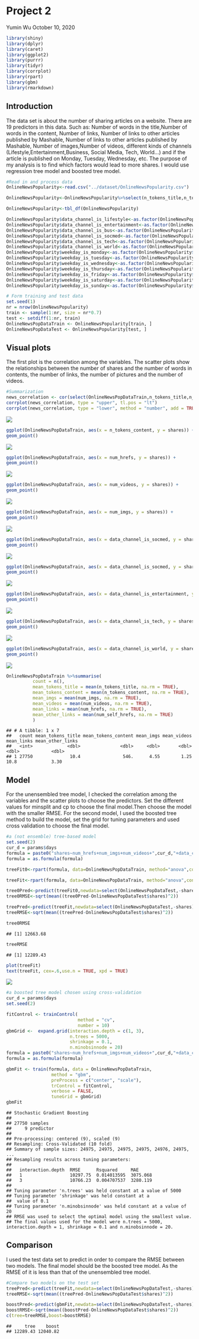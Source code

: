 Project 2
================
Yumin Wu
October 10, 2020

``` r
library(shiny)
library(dplyr)
library(caret)
library(ggplot2)
library(purrr)
library(tidyr)
library(corrplot)
library(rpart)
library(gbm)
library(rmarkdown)
```

Introduction
------------

The data set is about the number of sharing articles on a website. There are 19 predictors in this data. Such as: Number of words in the title,Number of words in the content, Number of links, Number of links to other articles published by Mashable, Number of links to other articles published by Mashable, Number of images,Number of videos, different kinds of channels (Lifestyle,Entertainment,Business, Social Media, Tech, World...) and if the article is published on Monday, Tuesday, Wednesday, etc. The purpose of my analysis is to find which factors would lead to more shares. I would use regression tree model and boosted tree model.

``` r
#Read in and process data
OnlineNewsPopularity<-read.csv("../dataset/OnlineNewsPopularity.csv")

OnlineNewsPopularity<-OnlineNewsPopularity%>%select(n_tokens_title,n_tokens_content,num_hrefs,num_self_hrefs,num_imgs,num_videos,data_channel_is_lifestyle,data_channel_is_entertainment,data_channel_is_bus,data_channel_is_socmed,data_channel_is_tech,data_channel_is_world,weekday_is_monday,weekday_is_tuesday,weekday_is_wednesday,weekday_is_thursday,weekday_is_friday,weekday_is_saturday,weekday_is_sunday,shares)

OnlineNewsPopularity<-tbl_df(OnlineNewsPopularity)

OnlineNewsPopularity$data_channel_is_lifestyle<-as.factor(OnlineNewsPopularity$data_channel_is_lifestyle)
OnlineNewsPopularity$data_channel_is_entertainment<-as.factor(OnlineNewsPopularity$data_channel_is_entertainment)
OnlineNewsPopularity$data_channel_is_bus<-as.factor(OnlineNewsPopularity$data_channel_is_bus)
OnlineNewsPopularity$data_channel_is_socmed<-as.factor(OnlineNewsPopularity$data_channel_is_socmed)
OnlineNewsPopularity$data_channel_is_tech<-as.factor(OnlineNewsPopularity$data_channel_is_tech)
OnlineNewsPopularity$data_channel_is_world<-as.factor(OnlineNewsPopularity$data_channel_is_world)
OnlineNewsPopularity$weekday_is_monday<-as.factor(OnlineNewsPopularity$weekday_is_monday)
OnlineNewsPopularity$weekday_is_tuesday<-as.factor(OnlineNewsPopularity$weekday_is_tuesday)
OnlineNewsPopularity$weekday_is_wednesday<-as.factor(OnlineNewsPopularity$weekday_is_wednesday)
OnlineNewsPopularity$weekday_is_thursday<-as.factor(OnlineNewsPopularity$weekday_is_thursday)
OnlineNewsPopularity$weekday_is_friday<-as.factor(OnlineNewsPopularity$weekday_is_friday)
OnlineNewsPopularity$weekday_is_saturday<-as.factor(OnlineNewsPopularity$weekday_is_saturday)
OnlineNewsPopularity$weekday_is_sunday<-as.factor(OnlineNewsPopularity$weekday_is_sunday)
```

``` r
# Form training and test data
set.seed(1)
nr = nrow(OnlineNewsPopularity)
train <- sample(1:nr, size = nr*0.7)
test <- setdiff(1:nr, train)
OnlineNewsPopDataTrain <- OnlineNewsPopularity[train, ]
OnlineNewsPopDataTest <- OnlineNewsPopularity[test, ]
```

Visual plots
------------

The first plot is the correlation among the variables. The scatter plots show the relationships between the number of shares and the number of words in contents, the number of links, the number of pictures and the number of videos.

``` r
#Summarization
news_correlation <- cor(select(OnlineNewsPopDataTrain,n_tokens_title,n_tokens_content,num_hrefs, num_self_hrefs,num_imgs,num_videos,shares))
corrplot(news_correlation, type = "upper", tl.pos = "lt")
corrplot(news_correlation, type = "lower", method = "number", add = TRUE, tl.pos = "n")
```

![](day_weekday_is_saturday_files/figure-markdown_github/unnamed-chunk-4-1.png)

``` r
ggplot(OnlineNewsPopDataTrain, aes(x = n_tokens_content, y = shares)) +
geom_point() 
```

![](day_weekday_is_saturday_files/figure-markdown_github/unnamed-chunk-4-2.png)

``` r
ggplot(OnlineNewsPopDataTrain, aes(x = num_hrefs, y = shares)) +
geom_point() 
```

![](day_weekday_is_saturday_files/figure-markdown_github/unnamed-chunk-4-3.png)

``` r
ggplot(OnlineNewsPopDataTrain, aes(x = num_videos, y = shares)) +
geom_point() 
```

![](day_weekday_is_saturday_files/figure-markdown_github/unnamed-chunk-4-4.png)

``` r
ggplot(OnlineNewsPopDataTrain, aes(x = num_imgs, y = shares)) +
geom_point()
```

![](day_weekday_is_saturday_files/figure-markdown_github/unnamed-chunk-4-5.png)

``` r
ggplot(OnlineNewsPopDataTrain, aes(x = data_channel_is_socmed, y = shares)) +
geom_point() 
```

![](day_weekday_is_saturday_files/figure-markdown_github/unnamed-chunk-4-6.png)

``` r
ggplot(OnlineNewsPopDataTrain, aes(x = data_channel_is_socmed, y = shares)) +
geom_point() 
```

![](day_weekday_is_saturday_files/figure-markdown_github/unnamed-chunk-4-7.png)

``` r
ggplot(OnlineNewsPopDataTrain, aes(x = data_channel_is_entertainment, y = shares)) +
geom_point() 
```

![](day_weekday_is_saturday_files/figure-markdown_github/unnamed-chunk-4-8.png)

``` r
ggplot(OnlineNewsPopDataTrain, aes(x = data_channel_is_tech, y = shares)) +
geom_point() 
```

![](day_weekday_is_saturday_files/figure-markdown_github/unnamed-chunk-4-9.png)

``` r
ggplot(OnlineNewsPopDataTrain, aes(x = data_channel_is_world, y = shares)) +
geom_point() 
```

![](day_weekday_is_saturday_files/figure-markdown_github/unnamed-chunk-4-10.png)

``` r
OnlineNewsPopDataTrain %>%summarise(
          count = n(),
          mean_tokens_title = mean(n_tokens_title, na.rm = TRUE),
          mean_tokens_content = mean(n_tokens_content, na.rm = TRUE),
          mean_imgs = mean(num_imgs, na.rm = TRUE),
          mean_videos = mean(num_videos, na.rm = TRUE),
          mean_links = mean(num_hrefs, na.rm = TRUE),
          mean_other_links = mean(num_self_hrefs, na.rm = TRUE)
          )
```

    ## # A tibble: 1 x 7
    ##   count mean_tokens_title mean_tokens_content mean_imgs mean_videos mean_links mean_other_links
    ##   <int>             <dbl>               <dbl>     <dbl>       <dbl>      <dbl>            <dbl>
    ## 1 27750              10.4                546.      4.55        1.25       10.8             3.30

Model
-----

For the unensembled tree model, I checked the correlation among the variables and the scatter plots to choose the predictors. Set the different values for minsplit and cp to choose the final model.Then choose the model with the smaller RMSE.
For the second model, I used the boosted tree method to build the model, set the grid for tuning parameters and used cross validation to choose the final model.

``` r
#a (not ensemble) tree-based model
set.seed(2)
cur_d = params$days
formula = paste0("shares~num_hrefs+num_imgs+num_videos+",cur_d,"+data_channel_is_world+data_channel_is_tech+data_channel_is_socmed+data_channel_is_bus+data_channel_is_entertainment")
formula = as.formula(formula)

treeFit0<-rpart(formula, data=OnlineNewsPopDataTrain, method="anova",control=rpart.control(minsplit=20, cp=0.001) )

treeFit<-rpart(formula, data=OnlineNewsPopDataTrain, method="anova",control=rpart.control(minsplit=30, cp=0.001) )

tree0Pred<-predict(treeFit0,newdata=select(OnlineNewsPopDataTest,-shares))
tree0RMSE<-sqrt(mean((tree0Pred-OnlineNewsPopDataTest$shares)^2))

treePred<-predict(treeFit,newdata=select(OnlineNewsPopDataTest,-shares))
treeRMSE<-sqrt(mean((treePred-OnlineNewsPopDataTest$shares)^2))

tree0RMSE
```

    ## [1] 12663.68

``` r
treeRMSE
```

    ## [1] 12289.43

``` r
plot(treeFit)
text(treeFit, cex=.6,use.n = TRUE, xpd = TRUE)
```

![](day_weekday_is_saturday_files/figure-markdown_github/unnamed-chunk-5-1.png)

``` r
#a boosted tree model chosen using cross-validation
cur_d = params$days
set.seed(2)

fitControl <- trainControl(
                           method = "cv",
                           number = 10)
gbmGrid <-  expand.grid(interaction.depth = c(1, 3), 
                        n.trees = 5000, 
                        shrinkage = 0.1,
                        n.minobsinnode = 20)
formula = paste0("shares~num_hrefs+num_imgs+num_videos+",cur_d,"+data_channel_is_world+data_channel_is_tech+data_channel_is_socmed+data_channel_is_bus+data_channel_is_entertainment")
formula = as.formula(formula)

gbmFit <- train(formula, data = OnlineNewsPopDataTrain, 
                 method = "gbm", 
                 preProcess = c("center", "scale"),
                 trControl = fitControl, 
                 verbose = FALSE, 
                 tuneGrid = gbmGrid)
gbmFit
```

    ## Stochastic Gradient Boosting 
    ## 
    ## 27750 samples
    ##     9 predictor
    ## 
    ## Pre-processing: centered (9), scaled (9) 
    ## Resampling: Cross-Validated (10 fold) 
    ## Summary of sample sizes: 24975, 24975, 24975, 24975, 24976, 24975, ... 
    ## Resampling results across tuning parameters:
    ## 
    ##   interaction.depth  RMSE      Rsquared     MAE     
    ##   1                  10297.75  0.014013595  3075.068
    ##   3                  10766.23  0.004707537  3280.119
    ## 
    ## Tuning parameter 'n.trees' was held constant at a value of 5000
    ## Tuning parameter 'shrinkage' was held constant at a
    ##  value of 0.1
    ## Tuning parameter 'n.minobsinnode' was held constant at a value of 20
    ## RMSE was used to select the optimal model using the smallest value.
    ## The final values used for the model were n.trees = 5000, interaction.depth = 1, shrinkage = 0.1 and n.minobsinnode = 20.

Comparison
----------

I used the test data set to predict in order to compare the RMSE between two models. The final model should be the boosted tree model. As the RMSE of it is less than that of the unensembled tree model.

``` r
#Compare two models on the test set
treePred<-predict(treeFit,newdata=select(OnlineNewsPopDataTest,-shares))
treeRMSE<-sqrt(mean((treePred-OnlineNewsPopDataTest$shares)^2))

boostPred<-predict(gbmFit,newdata=select(OnlineNewsPopDataTest,-shares),n.trees=5000)
boostRMSE<-sqrt(mean((boostPred-OnlineNewsPopDataTest$shares)^2))
c(tree=treeRMSE,boost=boostRMSE)
```

    ##     tree    boost 
    ## 12289.43 12040.82
